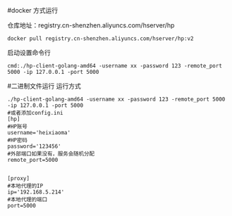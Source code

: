 #docker 方式运行

仓库地址：registry.cn-shenzhen.aliyuncs.com/hserver/hp

```shell
docker pull registry.cn-shenzhen.aliyuncs.com/hserver/hp:v2
```

启动设置命令行
```shell
cmd:./hp-client-golang-amd64 -username xx -password 123 -remote_port 5000 -ip 127.0.0.1 -port 5000
```


#二进制文件运行
运行方式
```shell
./hp-client-golang-amd64 -username xx -password 123 -remote_port 5000 -ip 127.0.0.1 -port 5000
#或者添加config.ini
[hp]
#HP账号
username='heixiaoma'
#HP密码
password='123456'
#外部端口如果没有，服务会随机分配
remote_port=5000


[proxy]
#本地代理的IP
ip='192.168.5.214'
#本地代理的端口
port=5000
```